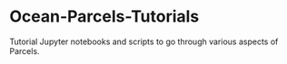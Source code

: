 # Ocean-Parcels-Tutorials
Tutorial Jupyter notebooks and scripts to go through various aspects of Parcels. 
